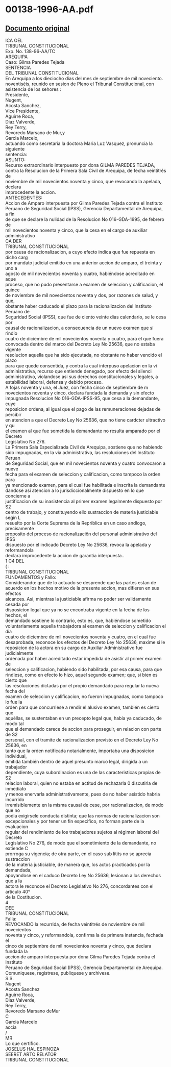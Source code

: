 
00138-1996-AA.pdf
=================
  
[Documento original](https://tc.gob.pe/jurisprudencia/1997/00138-1996-AA.pdf)  
---  
ICA OEL  
TRIBUNAL CONSTITUCIONAL  
Exp. No. 138-96-AA/TC  
AREQUIPA  
Caso: Gilma Paredes Tejada  
SENTENCIA  
DEL TRIBUNAL CONSTITUCIONAL  
En Arequipa a los dieciocho dias del mes de septiembre de mil noveciento.  
noventiséis, reunido en sesion de Pleno el Tribunal Constitucional, con  
asistencia de los sehores :  
Presidente,  
Nugent,  
Acosta Sanchez,  
Vice Presidente,  
Aguirre Roca,  
Diaz Valverde,  
Rey Terry,  
Revoredo Marsano de Mur,y  
Garcia Marcelo,  
actuando como secretaria la doctora Maria Luz Vasquez, pronuncia la siguiente  
sentencia:  
ASUNTO:  
Recurso extraordinario interpuesto por dona GILMA PAREDES TEJADA,  
contra la Resolucion de la Primera Sala Civil de Arequipa, de fecha veintitrés de  
noviembre de mil novecientos noventa y cinco, que revocando la apelada, declara  
improcedente la accion.  
ANTECEDENTES:  
Accion de Amparo interpuesta por Gilma Paredes Tejada contra el Instituto  
Peruano de Seguridad Social (IPSS), Gerencia Departamental de Arequipa, a fin  
de que se declare la nulidad de la Resolucion No 016-GDA-1995, de febrero de  
mil novecientos noventa y cinco, que la cesa en el cargo de auxiliar administrativo  
CA DER  
TRIBUNAL CONSTITUCIONAL  
por causa de racionalizacion, a cuyo efecto indica que fue repuesta en dicho carg  
por mandato judicial emitido en una anterior accion de amparo, el treinta y uno a  
agosto de mil novecientos noventa y cuatro, habiéndose acreditado en aque  
proceso, que no pudo presentarse a examen de seleccion y calificacion, el quince  
de noviembre de mil novecientos noventa y dos, por razones de salud, y que,  
obstante haber caducado el plazo para la racionalizacion del Instituto Peruano de  
Seguridad Social (IPSS), que fue de ciento veinte dias calendario, se le cesa por  
causal de racionalizacion, a consecuencia de un nuevo examen que si rindio  
cuatro de diciembre de mil novecientos noventa y cuatro, para el que fuera  
convocada dentro del marco del Decreto Ley No 25636, que no estaba vigente  
resolucion aquella que ha sido ejecutada, no obstante no haber vencido el plazo  
para que quede consentida, y contra la cual interpuso apelacion en la vi  
administrativa, recurso que entiende denegado, por efecto del silenci  
administrativo, violandose asi sus derechos constitucionales y legales, a  
estabilidad laboral, defensa y debido proceso.  
A fojas noventa y una, el Juez, con fecha cinco de septiembre de m  
novecientos noventa y cinco, declara fundada la demanda y sin efecto  
impugnada Resolucion No 016-GDA-IPSS-95, que cesa a la demandante, cuye  
reposicion ordena, al igual que el pago de las remuneraciones dejadas de percibir  
en atencion a que el Decreto Ley No 25636, que no tiene cardcter ultractivo y qu  
el examen al que fue sometida la demandante no resulta amparado por el Decreto  
Legislativo No 276.  
La Primera Sala Especializada Civil de Arequipa, sostiene que no habiendo  
sido impugnadas, en la via administrativa, las resoluciones del Instituto Peruan  
de Seguridad Social, que en mil novecientos noventa y cuatro convocaron a nueve  
fecha para el examen de seleccion y calificacion, como tampoco la orden para  
ya mencionado examen, para el cual fue habilitada e inscrita la demandante  
dandose asi atencion a lo jurisdiccionalmente dispuesto en lo que concierne a  
justificacion de su inasistencia al primer examen legalmente dispuesto por S2  
centro de trabajo, y constituyendo ello sustraccion de materia justiciable segin L  
resuelto por la Corte Suprema de la Repriblica en un caso andlogo, precisamente  
proposito del proceso de racionalizaciôn del personal administrativo del IPSS  
dispuesto por el indicado Decreto Ley No 25636, revoca la apelada y reformandola  
declara improcedente la accion de garantia interpuesta..  
1 C4 DEL  
( :  
TRIBUNAL CONSTITUCIONAL  
FUNDAMENTOS y Fallo:  
Considerando: que de lo actuado se desprende que las partes estan de  
acuerdo en los hechos motivo de la presente accion, mas difieren en sus efectos  
alcances. Asi, mientras la justiciable afirma no poder ser validamente cesada por  
disposicion legal que ya no se encontraba vigente en la fecha de los hechos, el  
demandado sostiene lo contrario, esto es, que, habiéndose sometido  
voluntariamente aquella trabajadora al examen de seleccion y calificacion el dia  
cuatro de diciembre de mil novecientos noventa y cuatro, en el cual fue  
desaprobada, reconoce los efectos del Decreto Ley No 25636, maxime si le  
reposicion de la actora en su cargo de Auxiliar Administrativo fue judicialmente  
ordenada por haber acreditado estar impedida de asistir al primer examen de  
seleccion y calificacion, habiendo sido habilitada, por esa causa, para que  
rindiese, como en efecto lo hizo, aquel segundo examen; que, si bien es cierto que  
las resoluciones dictadas por el propio demandado para regular la nueva fecha del  
examen de seleccion y calificacion, no fueron impugnadas, como tampoco lo fue la  
orden para que concurriese a rendir el alusivo examen, también es cierto que  
aquéllas, se sustentaban en un precepto legal que, habia ya caducado, de modo tal  
que el demandado carece de accion para proseguir, en relacion con parte de S2  
personal, con el tramite de racionalizacion previsto en el Decreto Ley No 25636, en  
tanto que la orden notificada notarialmente, importaba una disposicion individual,  
emitida también dentro de aquel presunto marco legal, dirigida a un trabajador  
dependiente, cuya subordinacion es una de las caracteristicas propias de S2  
relacion laboral, quien no estaba en actitud de rechazarla 0 discutirla de inmediato  
y menos enervarla administrativamente, pues de no haber asistido habria incurrido  
irremisiblemente en la misma causal de cese, por racionalizacion, de modo que no  
podia exigirsele conducta distinta; que las normas de racionalizacion son  
excepcionales y por tener un fin especifico, no forman parte de la evaluacion  
regular del rendimiento de los trabajadores sujetos al régimen laboral del Decreto  
Legislativo No 276, de modo que el sometimiento de la demandante, no extiende C  
prorroga su vigencia; de otra parte, en el caso sub litits no se aprecia sustraccion  
de la materia justiciable, de manera que, los actos practicados por la demandada,  
apoyandose en el caduco Decreto Ley No 25636, lesionan a los derechos que a la  
actora le reconoce el Decreto Legislativo No 276, concordantes con el articulo 40°  
de la Costitucion.  
4  
DEE  
TRIBUNAL CONSTITUCIONAL  
Falla:  
REVOCANDO la recurrida, de fecha veintitrés de noviembre de mil novecientos  
noventa y cinco, y reformandola, confirma la de primera instancia, fechada el  
cinco de septiembre de mil novecientos noventa y cinco, que declara fundada la  
accion de amparo interpuesta por dona Gilma Paredes Tejada contra el Instituto  
Peruano de Seguridad Social (IPSS), Gerencia Departamental de Arequipa.  
Comuniquese, registrese, publiquese y archivese.  
S.S.  
Nugent  
Acosta Sanchez  
Aguirre Roca,  
Diaz Valverde,  
Rey Terry,  
Revoredo Marsano deMur  
C  
Garcia Marcelo  
accia  
/  
MR  
Lo que certifico.  
JOSELUS HAL ESPINOZA  
SEERET ARTO RELATOR  
TRIBUNAL CONSTITUCIONAL